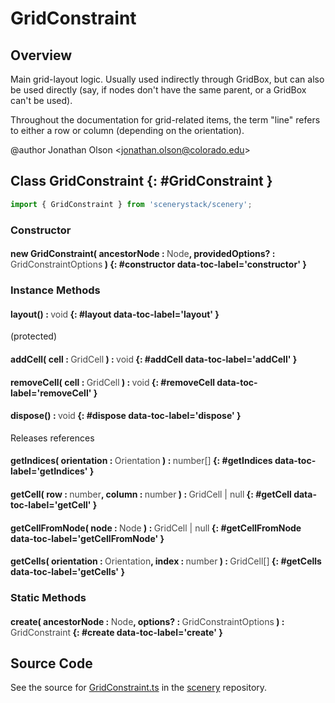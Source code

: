 # GridConstraint

## Overview

Main grid-layout logic. Usually used indirectly through GridBox, but can also be used directly (say, if nodes don't
have the same parent, or a GridBox can't be used).

Throughout the documentation for grid-related items, the term "line" refers to either a row or column (depending on
the orientation).

@author Jonathan Olson &lt;jonathan.olson@colorado.edu&gt;

## Class GridConstraint {: #GridConstraint }


```js
import { GridConstraint } from 'scenerystack/scenery';
```
### Constructor

#### new GridConstraint( ancestorNode : <span style="font-weight: 400; opacity: 80%;">Node</span>, providedOptions? : <span style="font-weight: 400; opacity: 80%;">GridConstraintOptions</span> ) {: #constructor data-toc-label='constructor' }

### Instance Methods

#### layout() : <span style="font-weight: 400; opacity: 80%;">void</span> {: #layout data-toc-label='layout' }

(protected)

#### addCell( cell : <span style="font-weight: 400; opacity: 80%;">GridCell</span> ) : <span style="font-weight: 400; opacity: 80%;">void</span> {: #addCell data-toc-label='addCell' }

#### removeCell( cell : <span style="font-weight: 400; opacity: 80%;">GridCell</span> ) : <span style="font-weight: 400; opacity: 80%;">void</span> {: #removeCell data-toc-label='removeCell' }

#### dispose() : <span style="font-weight: 400; opacity: 80%;">void</span> {: #dispose data-toc-label='dispose' }

Releases references

#### getIndices( orientation : <span style="font-weight: 400; opacity: 80%;">Orientation</span> ) : <span style="font-weight: 400; opacity: 80%;">number[]</span> {: #getIndices data-toc-label='getIndices' }

#### getCell( row : <span style="font-weight: 400; opacity: 80%;">number</span>, column : <span style="font-weight: 400; opacity: 80%;">number</span> ) : <span style="font-weight: 400; opacity: 80%;">GridCell | null</span> {: #getCell data-toc-label='getCell' }

#### getCellFromNode( node : <span style="font-weight: 400; opacity: 80%;">Node</span> ) : <span style="font-weight: 400; opacity: 80%;">GridCell | null</span> {: #getCellFromNode data-toc-label='getCellFromNode' }

#### getCells( orientation : <span style="font-weight: 400; opacity: 80%;">Orientation</span>, index : <span style="font-weight: 400; opacity: 80%;">number</span> ) : <span style="font-weight: 400; opacity: 80%;">GridCell[]</span> {: #getCells data-toc-label='getCells' }

### Static Methods

#### create( ancestorNode : <span style="font-weight: 400; opacity: 80%;">Node</span>, options? : <span style="font-weight: 400; opacity: 80%;">GridConstraintOptions</span> ) : <span style="font-weight: 400; opacity: 80%;">GridConstraint</span> {: #create data-toc-label='create' }



## Source Code

See the source for [GridConstraint.ts](https://github.com/phetsims/scenery/blob/main/js/layout/constraints/GridConstraint.ts) in the [scenery](https://github.com/phetsims/scenery) repository.
